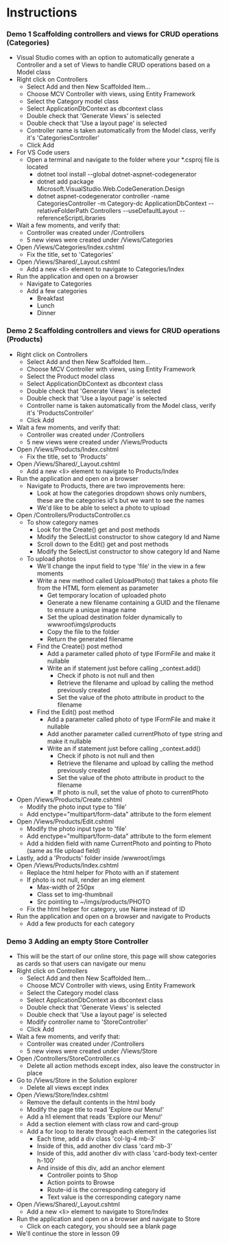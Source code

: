 # Instructions

### Demo 1 Scaffolding controllers and views for CRUD operations (Categories)
- Visual Studio comes with an option to automatically generate a Controller and a set of Views to handle CRUD operations based on a Model class
- Right click on Controllers
    - Select Add and then New Scaffolded Item…
    - Choose MCV Controller with views, using Entity Framework
    - Select the Category model class
    - Select ApplicationDbContext as dbcontext class
    - Double check that 'Generate Views' is selected
    - Double check that 'Use a layout page' is selected
    - Controller name is taken automatically from the Model class, verify it's 'CategoriesController'
    - Click Add
- For VS Code users
    - Open a terminal and navigate to the folder where your *.csproj file is located
        - dotnet tool install --global dotnet-aspnet-codegenerator
        - dotnet add package Microsoft.VisualStudio.Web.CodeGeneration.Design
        - dotnet aspnet-codegenerator controller -name CategoriesController -m Category-dc ApplicationDbContext --relativeFolderPath Controllers --useDefaultLayout --referenceScriptLibraries
- Wait a few moments, and verify that:
    - Controller was created under /Controllers
    - 5 new views were created under /Views/Categories
- Open /Views/Categories/Index.cshtml
    - Fix the title, set to 'Categories'
- Open /Views/Shared/_Layout.cshtml
    - Add a new \<li> element to navigate to Categories/Index
- Run the application and open on a browser
    - Navigate to Categories
    - Add a few categories
        - Breakfast
        - Lunch
        - Dinner

### Demo 2 Scaffolding controllers and views for CRUD operations (Products)
- Right click on Controllers
    - Select Add and then New Scaffolded Item…
    - Choose MCV Controller with views, using Entity Framework
    - Select the Product model class
    - Select ApplicationDbContext as dbcontext class
    - Double check that 'Generate Views' is selected
    - Double check that 'Use a layout page' is selected
    - Controller name is taken automatically from the Model class, verify it's 'ProductsController'
    - Click Add
- Wait a few moments, and verify that:
    - Controller was created under /Controllers
    - 5 new views were created under /Views/Products
- Open /Views/Products/Index.cshtml
    - Fix the title, set to 'Products'
- Open /Views/Shared/_Layout.cshtml
    - Add a new \<li> element to navigate to Products/Index
- Run the application and open on a browser
    - Navigate to Products, there are two improvements here:
        - Look at how the categories dropdown shows only numbers, these are the categories id's but we want to see the names
        - We'd like to be able to select a photo to upload
- Open /Controllers/ProductsController.cs
    - To show category names
        - Look for the Create() get and post methods
        - Modify the SelectList constructor to show category Id and Name
        - Scroll down to the Edit() get and post methods
        - Modify the SelectList constructor to show category Id and Name
    - To upload photos
        - We'll change the input field to type 'file' in the view in a few moments
        - Write a new method called UploadPhoto() that takes a photo file from the HTML form element as parameter
            - Get temporary location of uploaded photo
            - Generate a new filename containing a GUID and the filename to ensure a unique image name
            - Set the upload destination folder dynamically to wwwroot\imgs\products
            - Copy the file to the folder
            - Return the generated filename
        - Find the Create() post method
            - Add a parameter called photo of type IFormFile and make it nullable
            - Write an if statement just before calling _context.add()
                - Check if photo is not null and then
                - Retrieve the filename and upload by calling the method previously created
                - Set the value of the photo attribute in product to the filename
        - Find the Edit() post method
            - Add a parameter called photo of type IFormFile and make it nullable
            - Add another parameter called currentPhoto of type string and make it nullable
            - Write an if statement just before calling _context.add()
                - Check if photo is not null and then
                - Retrieve the filename and upload by calling the method previously created
                - Set the value of the photo attribute in product to the filename
                - If photo is null, set the value of photo to currentPhoto
- Open /Views/Products/Create.cshtml
    - Modify the photo input type to 'file'
    - Add enctype="multipart/form-data" attribute to the form element
- Open /Views/Products/Edit.cshtml
    - Modify the photo input type to 'file'
    - Add enctype="multipart/form-data" attribute to the form element
    - Add a hidden field with name CurrentPhoto and pointing to Photo (same as file upload field)
- Lastly, add a 'Products' folder inside /wwwroot/imgs
- Open /Views/Products/Index.cshtml
    - Replace the html helper for Photo with an if statement
    - If photo is not null, render an img element
        - Max-width of 250px
        - Class set to img-thumbnail
        - Src pointing to ~/imgs/products/PHOTO
    - Fix the html helper for category, use Name instead of ID
- Run the application and open on a browser and navigate to Products
    - Add a few products for each category

### Demo 3 Adding an empty Store Controller
- This will be the start of our online store, this page will show categories as cards so that users can navigate our menu
- Right click on Controllers
    - Select Add and then New Scaffolded Item…
    - Choose MCV Controller with views, using Entity Framework
    - Select the Category model class
    - Select ApplicationDbContext as dbcontext class
    - Double check that 'Generate Views' is selected
    - Double check that 'Use a layout page' is selected
    - Modify controller name to 'StoreController'
    - Click Add
- Wait a few moments, and verify that:
    - Controller was created under /Controllers
    - 5 new views were created under /Views/Store
- Open /Controllers/StoreController.cs
    - Delete all action methods except index, also leave the constructor in place
- Go to /Views/Store in the Solution explorer
    - Delete all views except index
- Open /Views/Store/Index.cshtml
    - Remove the default contents in the html body
    - Modify the page title to read 'Explore our Menu!'
    - Add a h1 element that reads 'Explore our Menu!'
    - Add a section element with class row and card-group
    - Add a for loop to iterate through each element in the categories list
        - Each time, add a div class 'col-lg-4 mb-3'
        - Inside of this, add another div class 'card mb-3'
        - Inside of this, add another div with class 'card-body text-center h-100'
        - And inside of this div, add an anchor element
            - Controller points to Shop
            - Action points to Browse
            - Route-id is the corresponding category id
            - Text value is the corresponding category name
- Open /Views/Shared/_Layout.cshtml
    - Add a new \<li> element to navigate to Store/Index
- Run the application and open on a browser and navigate to Store
    - Click on each category, you should see a blank page
- We'll continue the store in lesson 09